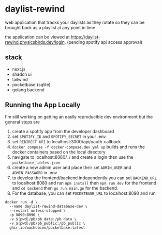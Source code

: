 # daylist-rewind

web application that tracks your daylists as they rotate so they can be brought back as a playlist at any point in time

the application can be viewed at https://daylist-rewind.physicsbirds.dev/login. (pending spotify api access approval)

## stack

- next.js
- shadcn ui
- tailwind
- pocketbase (sqlite)
- golang backend

## Running the App Locally

I'm still working on getting an easily reproducible dev environment but the general steps are

1. create a spotify app from the developer dashboard
2. set `SPOTIFY_ID` and `SPOTIFY_SECRET` in your .env
3. set `REDIRECT_URI` to localhost:3000/api/oauth-callback
4. `docker compose -f docker-compose.dev.yml up` builds and runs the docker containers based on the local directory
5. navigate to localhost:8080/\_/ and create a login then use the `pocketbase_tables.json`
6. create a new admin user and place their set `ADMIN_USER` and `ADMIN_PASSWORD` in .env
7. to develop the frontend/backend independently you can set `BACKEND_URL` to localhost:8080 and run `npm install` then `npm run dev` for the frontend and `cd backend` then `go run main.go` for the backend.
8. For the database, you can set `POCKETBASE_URL` to localhost:8090 and run

```
docker run -d \
  --name daylist-rewind-database-dev \
  --restart unless-stopped \
  -p 8090:8090 \
  -v $(pwd)/pb/pb_data:/pb_data \
  -v $(pwd)/pb/pb_public:/pb_public \
  ghcr.io/muchobien/pocketbase:latest
```
